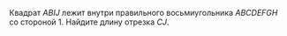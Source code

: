 Квадрат $ABIJ$ лежит внутри правильного восьмиугольника $ABCDEFGH$ со стороной $1$. Найдите длину отрезка $CJ$.